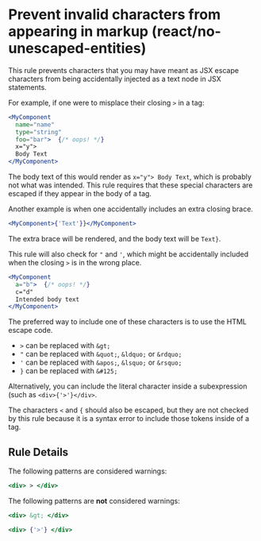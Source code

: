 # Prevent invalid characters from appearing in markup (react/no-unescaped-entities)

This rule prevents characters that you may have meant as JSX escape characters
from being accidentally injected as a text node in JSX statements.

For example, if one were to misplace their closing `>` in a tag:

```jsx
<MyComponent
  name="name"
  type="string"
  foo="bar">  {/* oops! */}
  x="y">
  Body Text
</MyComponent>
```

The body text of this would render as `x="y"> Body Text`, which is probably not
what was intended. This rule requires that these special characters are
escaped if they appear in the body of a tag.

Another example is when one accidentally includes an extra closing brace.

```jsx
<MyComponent>{'Text'}}</MyComponent>
```

The extra brace will be rendered, and the body text will be `Text}`.

This rule will also check for `"` and `'`, which might be accidentally included
when the closing `>` is in the wrong place.

```jsx
<MyComponent
  a="b">  {/* oops! */}
  c="d"
  Intended body text
</MyComponent>
```

The preferred way to include one of these characters is to use the HTML escape code.

- `>` can be replaced with `&gt;`
- `"` can be replaced with `&quot;`, `&ldquo;` or `&rdquo;`
- `'` can be replaced with `&apos;`, `&lsquo;` or `&rsquo;`
- `}` can be replaced with `&#125;`

Alternatively, you can include the literal character inside a subexpression
(such as `<div>{'>'}</div>`.

The characters `<` and `{` should also be escaped, but they are not checked by this
rule because it is a syntax error to include those tokens inside of a tag.

## Rule Details

The following patterns are considered warnings:

```jsx
<div> > </div>
```

The following patterns are **not** considered warnings:

```jsx
<div> &gt; </div>
```

```jsx
<div> {'>'} </div>
```
